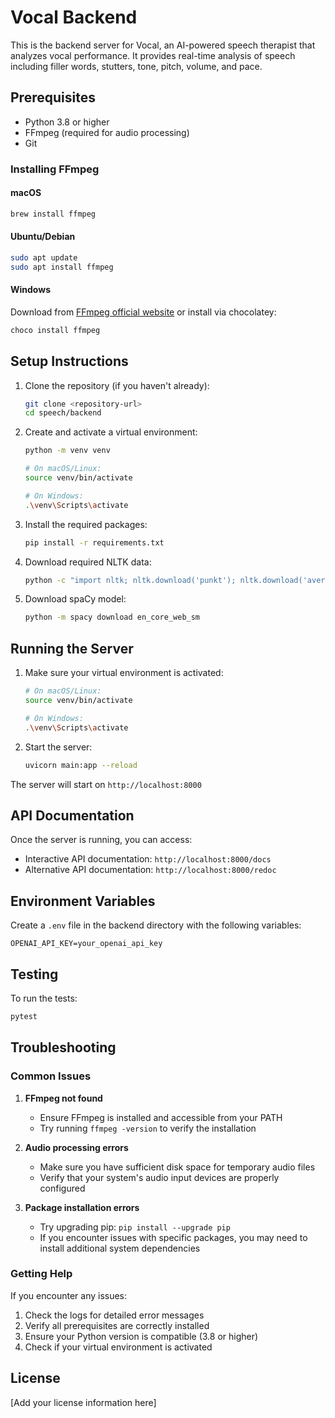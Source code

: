 # Vocal Backend

This is the backend server for Vocal, an AI-powered speech therapist that analyzes vocal performance. It provides real-time analysis of speech including filler words, stutters, tone, pitch, volume, and pace.

## Prerequisites

- Python 3.8 or higher
- FFmpeg (required for audio processing)
- Git

### Installing FFmpeg

#### macOS
```bash
brew install ffmpeg
```

#### Ubuntu/Debian
```bash
sudo apt update
sudo apt install ffmpeg
```

#### Windows
Download from [FFmpeg official website](https://ffmpeg.org/download.html) or install via chocolatey:
```bash
choco install ffmpeg
```

## Setup Instructions

1. Clone the repository (if you haven't already):
   ```bash
   git clone <repository-url>
   cd speech/backend
   ```

2. Create and activate a virtual environment:
   ```bash
   python -m venv venv
   
   # On macOS/Linux:
   source venv/bin/activate
   
   # On Windows:
   .\venv\Scripts\activate
   ```

3. Install the required packages:
   ```bash
   pip install -r requirements.txt
   ```

4. Download required NLTK data:
   ```bash
   python -c "import nltk; nltk.download('punkt'); nltk.download('averaged_perceptron_tagger')"
   ```

5. Download spaCy model:
   ```bash
   python -m spacy download en_core_web_sm
   ```

## Running the Server

1. Make sure your virtual environment is activated:
   ```bash
   # On macOS/Linux:
   source venv/bin/activate
   
   # On Windows:
   .\venv\Scripts\activate
   ```

2. Start the server:
   ```bash
   uvicorn main:app --reload
   ```

The server will start on `http://localhost:8000`

## API Documentation

Once the server is running, you can access:
- Interactive API documentation: `http://localhost:8000/docs`
- Alternative API documentation: `http://localhost:8000/redoc`

## Environment Variables

Create a `.env` file in the backend directory with the following variables:
```
OPENAI_API_KEY=your_openai_api_key
```

## Testing

To run the tests:
```bash
pytest
```

## Troubleshooting

### Common Issues

1. **FFmpeg not found**
   - Ensure FFmpeg is installed and accessible from your PATH
   - Try running `ffmpeg -version` to verify the installation

2. **Audio processing errors**
   - Make sure you have sufficient disk space for temporary audio files
   - Verify that your system's audio input devices are properly configured

3. **Package installation errors**
   - Try upgrading pip: `pip install --upgrade pip`
   - If you encounter issues with specific packages, you may need to install additional system dependencies

### Getting Help

If you encounter any issues:
1. Check the logs for detailed error messages
2. Verify all prerequisites are correctly installed
3. Ensure your Python version is compatible (3.8 or higher)
4. Check if your virtual environment is activated

## License

[Add your license information here]
